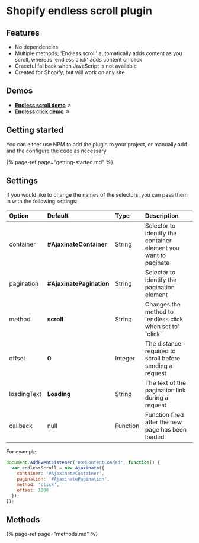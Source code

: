 # Shopify endless scroll plugin

## Features

* No dependencies
* Multiple methods; 'Endless scroll' automatically adds content as you scroll, whereas 'endless click' adds content on click
* Graceful fallback when JavaScript is not available
* Created for Shopify, but will work on any site

## Demos

* [**Endless scroll demo**](https://ajaxinate.myshopify.com/) ↗
* [**Endless click demo**](https://ajaxinate.myshopify.com/collections/all?view=endless-click) ↗

## Getting started

You can either use NPM to add the plugin to your project, or manually add and the configure the code as necessary

{% page-ref page="getting-started.md" %}

## Settings

If you would like to change the names of the selectors, you can pass them in with the following settings:

| Option | Default | Type | Description |
| :--- | :--- | :--- | :--- |
| container | **\#AjaxinateContainer** | String | Selector to identify the container element you want to paginate |
| pagination | **\#AjaxinatePagination** | String | Selector to identify the pagination element |
| method | **scroll** | String | Changes the method to 'endless click when set to' \`click\` |
| offset | **0** | Integer | The distance required to scroll before sending a request |
| loadingText | **Loading** | String | The text of the pagination link during a request |
| callback | null | Function | Function fired after the new page has been loaded |

For example:

```javascript
document.addEventListener("DOMContentLoaded", function() {
  var endlessScroll = new Ajaxinate({
    container: '#AjaxinateContainer',
    pagination: '#AjaxinatePagination',
    method: 'click',
    offset: 1000
  });
});
```

## Methods

{% page-ref page="methods.md" %}


